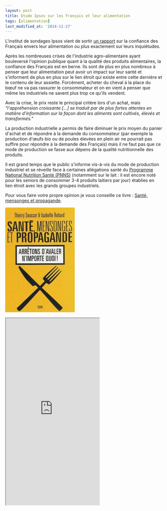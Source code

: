 ```yaml
---
layout: post
title: Etude Ipsos sur les Français et leur alimentation
tags: [alimentation]
last_modified_at: '2014-11-27'
---
```


L'institut de sondages Ipsos vient de sortir
[un rapport](http://www.ipsos.fr/decrypter-societe/2014-06-24-francais-preoccupes-par-effets-leur-alimentation-sur-leur-sante)
sur la confiance des Français envers leur alimentation ou plus exactement sur leurs inquiétudes.

Après les nombreuses crises de l'industrie agro-alimentaire ayant bouleversé l'opinion publique quant à la qualité des produits alimentaires,
la confiance des Français est en berne.
Ils sont de plus en plus nombreux à penser que leur alimentation peut avoir un impact sur leur santé et
s'informent de plus en plus sur le lien étroit qui existe entre cette dernière et le contenu de leur assiette.
Forcément, acheter du cheval à la place du bœuf ne va pas rassurer le consommateur et on en vient à penser que même
les industriels ne savent plus trop ce qu'ils vendent.

Avec la crise, le prix reste le principal critère lors d'un achat, mais
_"l'appréhension croissante [...] se traduit par de plus fortes attentes en matière d'information sur
la façon dont les aliments sont cultivés, élevés et transformés."_

La production industrielle a permis de faire diminuer le prix moyen du panier d'achat et de répondre à la demande du consommateur
(par exemple la production d'œufs bio ou de poules élevées en plein air ne pourrait pas suffire pour répondre à la demande des Français)
mais il ne faut pas que ce mode de production se fasse aux dépens de la qualité nutritionnelle des produits.

Il est grand temps que le public s'informe vis-à-vis du mode de production industriel et se réveille
face à certaines allégations santé du [Programme National Nutrition Santé (PNNS)](http://www.mangerbouger.fr/lemag/mode-de-vie/denutrition-deshydratation-les.html) (notamment sur le lait : il est encore noté pour les seniors de consommer 3-4 produits laitiers par jour)
établies en lien étroit avec les grands groupes industriels.

Pour vous faire votre propre opinion je vous conseille ce livre : [Santé, mensonges et propagande](http://www.thierrysouccar.com/livre/sante-mensonges-et-propagande-588).

[![Santé, mensonges et propagande](/assets/2014-06-25/Sante-mensonges-et-propagande.jpg)](http://www.thierrysouccar.com/livre/sante-mensonges-et-propagande-588)

<iframe class="scribd_iframe_embed"
        src="https://www.scribd.com/embeds/231139287/content?start_page=1&view_mode=scroll&access_key=key-vMk4Slo1PGKHhxzCcnw3&show_recommendations=false"
        data-auto-height="false" data-aspect-ratio="1.3323485967503692"
        height="600">
</iframe>
